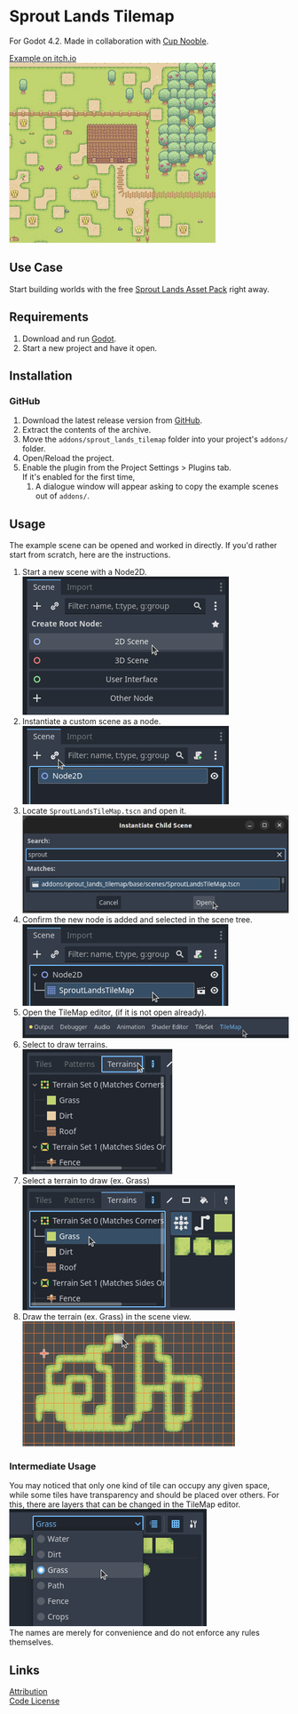 # Sprout Lands Tilemap
For Godot 4.2. Made in collaboration with [Cup Nooble](https://cupnooble.itch.io/).

[Example on itch.io](https://maaack.itch.io/harvest-hill-gwj-62-edition)  
![Example Screenshot](/addons/sprout_lands_tilemap/media/Example_Screenshot_1.png)  

## Use Case
Start building worlds with the free [Sprout Lands Asset Pack](https://cupnooble.itch.io/sprout-lands-asset-pack) right away.

## Requirements
1. Download and run [Godot](https://godotengine.org/).
2. Start a new project and have it open.
  
## Installation

### GitHub


1.  Download the latest release version from [GitHub](https://github.com/Maaack/Sprout-Lands-Tilemap/releases/latest).  
2.  Extract the contents of the archive.
3.  Move the `addons/sprout_lands_tilemap` folder into your project's `addons/` folder.  
4.  Open/Reload the project.  
5.  Enable the plugin from the Project Settings > Plugins tab.  
    If it's enabled for the first time,
    1.  A dialogue window will appear asking to copy the example scenes out of `addons/`.

## Usage

The example scene can be opened and worked in directly. If you'd rather start from scratch, here are the instructions.

1. Start a new scene with a Node2D.  
![Clicking on 2D Scene](/addons/sprout_lands_tilemap/media/Usage_Screenshot_1.png)
2. Instantiate a custom scene as a node.  
![Instatiate a Custom Scene](/addons/sprout_lands_tilemap/media/Usage_Screenshot_2.png)
3. Locate `SproutLandsTileMap.tscn` and open it. 
![Open Custom Scene](/addons/sprout_lands_tilemap/media/Usage_Screenshot_4.png)
4. Confirm the new node is added and selected in the scene tree.
![Confirm new node](/addons/sprout_lands_tilemap/media/Usage_Screenshot_5.png)
5. Open the TileMap editor, (if it is not open already).  
![Selecting TileMap Editor](/addons/sprout_lands_tilemap/media/Usage_Screenshot_6.png)
6. Select to draw terrains.  
![Selecting to draw terrains](/addons/sprout_lands_tilemap/media/Usage_Screenshot_7.png)
7. Select a terrain to draw (ex. Grass)  
![Selecting Grass Terrain](/addons/sprout_lands_tilemap/media/Usage_Screenshot_8.png)
8. Draw the terrain (ex. Grass) in the scene view.  
![Drawing Grass](/addons/sprout_lands_tilemap/media/Usage_Screenshot_9.png)

### Intermediate Usage

You may noticed that only one kind of tile can occupy any given space, while some tiles have transparency and should be placed over others. For this, there are layers that can be changed in the TileMap editor.  
![Changing TileMap Layers](/addons/sprout_lands_tilemap/media/Usage_Screenshot_10.png)  
The names are merely for convenience and do not enforce any rules themselves.

## Links
[Attribution](/addons/sprout_lands_tilemap/ATTRIBUTION.md)  
[Code License](/addons/sprout_lands_tilemap/LICENSE.txt)  
